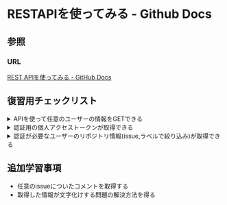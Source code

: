 # RESTAPIを使ってみる - Github Docs

## 参照
### URL
[REST APIを使ってみる - GitHub Docs](https://docs.github.com/ja/free-pro-team@latest/rest/guides/getting-started-with-the-rest-api)

## 復習用チェックリスト

<details><summary>APIを使って任意のユーザーの情報をGETできる</summary><div>

`curl -i https://api.github.com/users/namasucd`
</div></details>

<details><summary>認証用の個人アクセストークンが取得できる</summary><div>

- 個人設定→DeveloperなんちゃらSettings→Personal Access Tokens
- 作成後、入手したトークン(文字列)を環境変数に登録
  - コードに埋め込んだり、CLIの履歴に残ったりするのはセキュリティ上好ましくないため
</div></details>


<details><summary>認証が必要なユーザーのリポジトリ情報(issue,ラベルで絞り込み)が取得できる</summary><div>

`curl -H "Authorization: token $env:TOKEN_GITHUB" "https://api.github.com/repos/username/repositoryname/issues?labels='daily'"`
- -HでヘッダのAutorizationにトークンを渡す
- reposにもissuesも複数形
- クエリを表す?を使う場合はcURLをダブルクォーテーションでくくる
</div></details>

## 追加学習事項
- 任意のissueについたコメントを取得する
- 取得した情報が文字化けする問題の解決方法を得る
